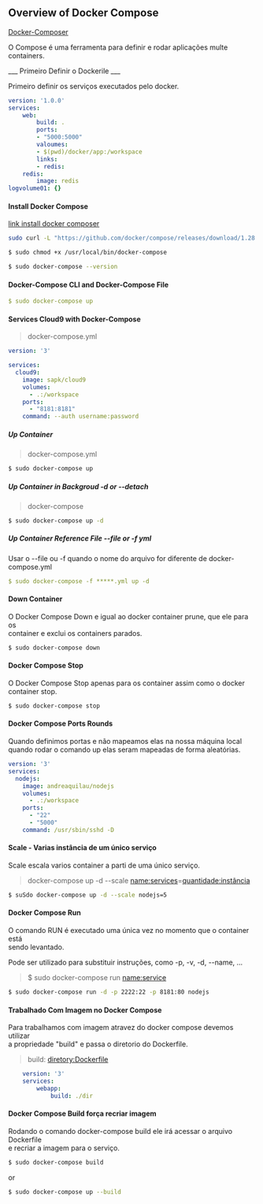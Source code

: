 ## Overview of Docker Compose
[Docker-Composer](https://docs.docker.com/compose/)
<p>
O Compose é uma ferramenta para definir e rodar aplicações multe containers.
</p>

___ Primeiro Definir o Dockerile ___
<p>
Primeiro definir os serviços executados pelo docker.
</p>

```.yml
version: '1.0.0'
services: 
    web:
        build: .
        ports:
        - "5000:5000"
        valoumes:
        - $(pwd)/docker/app:/workspace
        links:
        - redis:
    redis:
        image: redis
logvolume01: {}
```
#### Install Docker Compose
[link install docker composer](https://docs.docker.com/compose/install/)
```bash
sudo curl -L "https://github.com/docker/compose/releases/download/1.28.4/docker-compose-$(uname -s)-$(uname -m)" -o /usr/local/bin/docker-compose
```
```bash
$ sudo chmod +x /usr/local/bin/docker-compose

$ sudo docker-compose --version
```

#### Docker-Compose CLI and Docker-Compose File
```docker-compose.yml
$ sudo docker-compose up
```
#### Services Cloud9 with Docker-Compose
> docker-compose.yml
```.yml
version: '3'

services: 
  cloud9:
    image: sapk/cloud9
    volumes: 
      - .:/workspace
    ports: 
      - "8181:8181"
    command: --auth username:password
```
##### Up Container 
> docker-compose.yml
```bash
$ sudo docker-compose up 
```

##### Up Container in Backgroud -d or --detach
> docker-compose <command> <sub-command> 
```bash
$ sudo docker-compose up -d 
```

##### Up Container Reference File  --file or -f yml
<p>
Usar o --file ou -f quando o nome do arquivo for diferente de docker-compose.yml
</p>

```.yml
$ sudo docker-compose -f *****.yml up -d 
```
#### Down Container 
<p>
O Docker Compose Down e igual ao docker container prune, que ele para os <br/>
container e exclui os containers parados.
</p>

```bash
$ sudo docker-compose down 
```

#### Docker Compose Stop
<p>
O Docker Compose Stop apenas para os container assim como o docker container stop. 
</p>

```bash
$ sudo docker-compose stop
```

#### Docker Compose Ports Rounds
<p>
Quando definimos portas e não mapeamos elas na nossa máquina local <br>
quando rodar o comando up elas seram mapeadas de forma aleatórias.
<p>

```.yml
version: '3'
services: 
  nodejs:
    image: andreaquilau/nodejs
    volumes: 
      - .:/workspace
    ports: 
      - "22"
      - "5000"
    command: /usr/sbin/sshd -D
```
#### Scale - Varias instância de um único serviço
<p>
Scale escala varios container a parti de uma único serviço.
</p>

> docker-compose up -d --scale <name:services>=<quantidade:instância>
```bash
$ suSdo docker-compose up -d --scale nodejs=5
```

#### Docker Compose Run
<p>
O comando RUN é executado uma única vez no momento que o container está <br/>
sendo levantado.
</p>
<p>
Pode ser utilizado para substituir instruções, como -p, -v, -d, --name, ...
</p>

>$ sudo docker-compose run <command> <name:service>  
```bash
$ sudo docker-compose run -d -p 2222:22 -p 8181:80 nodejs
```
#### Trabalhado Com Imagem no Docker Compose
<p>
    Para trabalhamos com imagem atravez do docker compose devemos utilizar <br/>
    a propriedade "build" e passa o diretorio do Dockerfile.
</br>

> build: <diretory:Dockerfile>
```.yml
    version: '3'
    services:
        webapp:
            build: ./dir
```
#### Docker Compose Build força recriar imagem
<p>
Rodando o comando docker-compose build ele irá acessar o arquivo Dockerfile <br/>
e recriar a imagem para o serviço. 
<p>

```bash
$ sudo docker-compose build
```
or
```bash
$ sudo docker-compose up --build
```